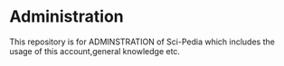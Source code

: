 # Administration
This repository is for ADMINSTRATION of Sci-Pedia which includes  the usage of this account,general knowledge etc.

